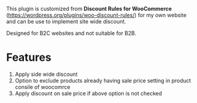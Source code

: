 This plugin is customized from **Discount Rules for WooCommerce** (https://wordpress.org/plugins/woo-discount-rules/) for my own website and can be use to implement site wide discount. 

Designed for B2C websites and not suitable for B2B.

# Features
1. Apply side wide discount
2. Option to exclude products already having sale price setting in product consile of woocomrce
3. Apply discount on sale price if above option is not checked
